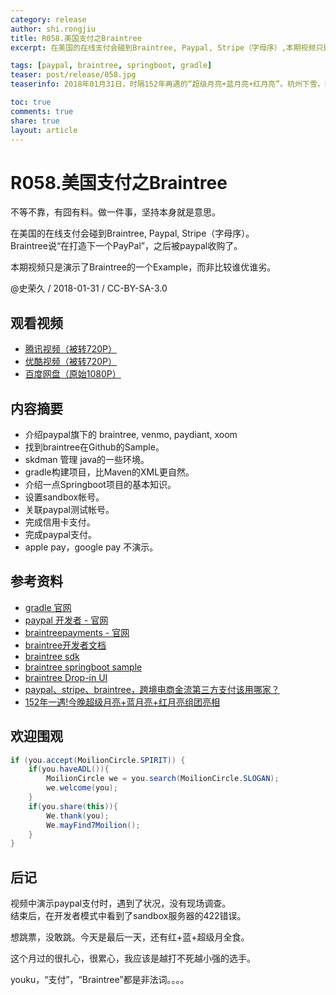 ```yaml
---
category: release
author: shi.rongjiu
title: R058.美国支付之Braintree
excerpt: 在美国的在线支付会碰到Braintree, Paypal, Stripe（字母序）,本期视频只是演示了Braintree的一个Example，而非比较谁优谁劣。

tags: [paypal, braintree, springboot, gradle]
teaser: post/release/058.jpg
teaserinfo: 2018年01月31日，时隔152年再遇的“超级月亮+蓝月亮+红月亮”。杭州下雪，我是在网上看的。

toc: true
comments: true
share: true
layout: article
---
```


# R058.美国支付之Braintree

不等不靠，有囧有料。做一件事，坚持本身就是意思。  

在美国的在线支付会碰到Braintree, Paypal, Stripe（字母序）。  
Braintree说“在打造下一个PayPal”，之后被paypal收购了。

本期视频只是演示了Braintree的一个Example，而非比较谁优谁劣。


@史荣久 / 2018-01-31 / CC-BY-SA-3.0  

## 观看视频

  * [腾讯视频（被转720P）](http://v.qq.com/x/page/n05432t8zyn.html)
  * [优酷视频（被转720P）](http://v.youku.com/v_show/id_XMzM3MDI5Mzk3Mg==.html)
  * [百度网盘（原始1080P）](https://pan.baidu.com/s/1kVTKdjp)

## 内容摘要 

  * 介绍paypal旗下的 braintree, venmo, paydiant, xoom
  * 找到braintree在Github的Sample。
  * skdman 管理 java的一些环境。
  * gradle构建项目，比Maven的XML更自然。
  * 介绍一点Springboot项目的基本知识。
  * 设置sandbox帐号。
  * 关联paypal测试帐号。
  * 完成信用卡支付。
  * 完成paypal支付。
  * apple pay，google pay 不演示。

## 参考资料

  * [gradle 官网](https://gradle.org/)
  * [paypal 开发者 - 官网](https://developer.paypal.com/)
  * [braintreepayments - 官网](https://www.braintreepayments.com/)
  * [braintree开发者文档](https://developers.braintreepayments.com/)
  * [braintree sdk](https://github.com/braintree/braintree_java)
  * [braintree springboot sample](https://github.com/braintree/braintree_spring_example)
  * [braintree Drop-in UI](https://developers.braintreepayments.com/guides/drop-in/setup-and-integration/javascript/v3)
  * [paypal、stripe、braintree，跨境电商金流第三方支付该用哪家？](http://www.cifshanghai.com/paypal%E3%80%81stripe%E3%80%81braintree%EF%BC%8C%E8%B7%A8%E5%A2%83%E7%94%B5%E5%95%86%E9%87%91%E6%B5%81%E7%AC%AC%E4%B8%89%E6%96%B9%E6%94%AF%E4%BB%98%E8%AF%A5%E7%94%A8%E5%93%AA%E5%AE%B6%EF%BC%9F)
  * [152年一遇!今晚超级月亮+蓝月亮+红月亮组团亮相](http://talk.ifeng.com/a/20180131/44865680_0.shtml)

## 欢迎围观

``` java
if (you.accept(MoilionCircle.SPIRIT)) {
    if(you.haveADL()){
        MoilionCircle we = you.search(MoilionCircle.SLOGAN);
        we.welcome(you);
    }
    if(you.share(this)){
        We.thank(you);
        We.mayFind7Moilion();
    }
}
```

## 后记

视频中演示paypal支付时，遇到了状况，没有现场调查。  
结束后，在开发者模式中看到了sandbox服务器的422错误。

想跳票，没敢跳。今天是最后一天，还有红+蓝+超级月全食。

这个月过的很扎心，很累心，我应该是越打不死越小强的选手。

youku，“支付”，“Braintree”都是非法词。。。。